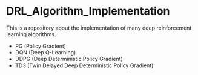 # DRL_Algorithm_Implementation
This is a repository about the implementation of many deep reinforcement learning algorithms.

- PG (Policy Gradient)
- DQN (Deep Q-Learning)
- DDPG (Deep Deterministic Policy Gradient)
- TD3 (Twin Delayed Deep Deterministic Policy Gradient)